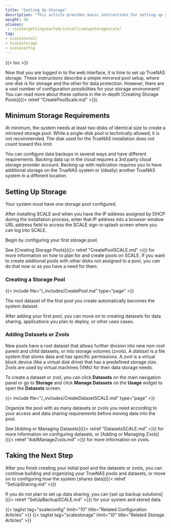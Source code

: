 ```yaml
---
title: "Setting Up Storage"
description: "This article provides basic instructions for setting up your first storage pool and dataset or zvol."
weight: 40
aliases:
 - /scale/gettingstarted/install/setupstoragescale/
tag:
- scaleinstall
- scalestorage
- scaleconfig
---
```


{{< toc >}}

Now that you are logged in to the web interface, it is time to set up TrueNAS storage.
These instructions describe a simple *mirrored* pool setup, where one disk is for storage and the other for data protection.
However, there are a vast number of configuration possibilities for your storage environment!
You can read more about these options in the in-depth [Creating Storage Pools]({{< relref "CreatePoolScale.md" >}}).

## Minimum Storage Requirements

At minimum, the system needs at least two disks of identical size to create a mirrored storage pool.
While a single-disk pool is technically allowed, it is not recommended.
The disk used for the TrueNAS installation does not count toward this limit.

You can configure data backups in several ways and have different requirements.
Backing data up in the cloud requires a 3rd party cloud storage provider account.
Backing up with replication requires you to have additional storage on the TrueNAS system or (ideally) another TrueNAS system in a different location.

## Setting Up Storage

Your system must have one storage pool configured.

After installing SCALE and when you have the IP address assigned by DHCP during the installation process, enter that IP address into a browser window URL address field to access the SCALE sign-in splash screen where you can log into SCALE.

Begin by configuring your first storage pool. 

See [Creating Storage Pools]({{< relref "CreatePoolSCALE.md" >}}) for more information on how to plan for and create pools on SCALE. 
If you want to create additional pools with other disks not assigned to a pool, you can do that now or as you have a need for them.
### Creating a Storage Pool

{{< include file="/_includes/CreatePool.md" type="page" >}}

The root dataset of the first pool you create automatically becomes the system dataset.

After adding your first pool, you can move on to creating datasets for data sharing, applications you plan to deploy, or other uses cases.

### Adding Datasets or Zvols

New pools have a root dataset that allows further division into new non-root parent and child datasets, or into storage volumes (zvols).
A *dataset* is a file system that stores data and has specific permissions.
A *zvol* is a virtual block device (like a virtual disk drive) that has a predefined storage size. Zvols are used by virtual machines (VMs) for their data storage needs.

To create a dataset or zvol, you can click **Datasets** on the main navigation panel or go to **Storage** and click **Manage Datasets** on the **Usage** widget to open the **Datasets** screen. 

{{< include file="/_includes/CreateDatasetSCALE.md" type="page" >}}

Organize the pool with as many datasets or zvols you need according to your access and data sharing requirements before moving data into the pool.

See [Adding or Managing Datasets]({{< relref "DatasetsSCALE.md" >}}) for more information on configuring datasets, or [Adding or Managing Zvols]({{< relref "AddManageZvols.md" >}}) for more information on zvols.

## Taking the Next Step

After you finish creating your initial pool and the datasets or zvols, you can continue building and organizing your TrueNAS pools and datasets, or move on to configuring how the system [shares data]({{< relref "SetUpSharing.md" >}})

If you do not plan to set up data sharing, you can [set up backup solutions]({{< relref "SetUpBackupSCALE.md" >}}) for your system and stored data.

{{< taglist tag="scaleconfig" limit="10" title="Related Configuration Articles" >}}
{{< taglist tag="scalestorage" limit="10" title="Related Storage Articles" >}}
